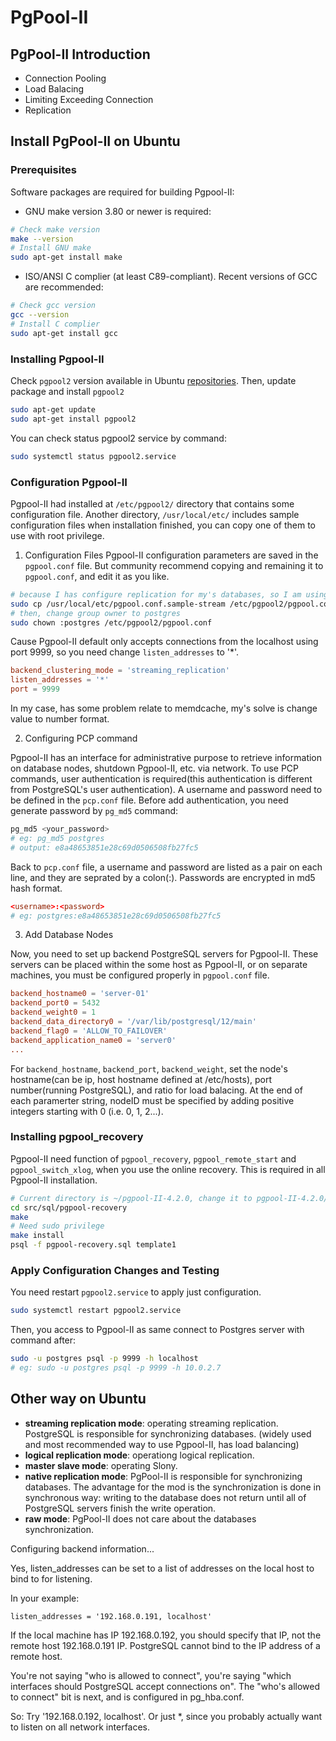# PgPool-II

## PgPool-II Introduction

* Connection Pooling
* Load Balacing
* Limiting Exceeding Connection
* Replication

## Install PgPool-II on Ubuntu

### Prerequisites

Software packages are required for building Pgpool-II:

* GNU make version 3.80 or newer is required:

```bash
# Check make version
make --version
# Install GNU make
sudo apt-get install make
```

* ISO/ANSI C complier (at least C89-compliant). Recent versions of GCC are recommended:

```bash
# Check gcc version
gcc --version
# Install C complier
sudo apt-get install gcc
```

### Installing Pgpool-II

Check `pgpool2` version available in Ubuntu [repositories](https://ubuntu.pkgs.org/). Then, update package and install `pgpool2`

```bash
sudo apt-get update
sudo apt-get install pgpool2
```

You can check status pgpool2 service by command:

```bash
sudo systemctl status pgpool2.service
```

### Configuration Pgpool-II

Pgpool-II had installed at `/etc/pgpool2/` directory that contains some configuration file. Another directory, `/usr/local/etc/` includes sample configuration files when installation finished, you can copy one of them to use with root privilege.

1. Configuration Files
Pgpool-II configuration parameters are saved in the `pgpool.conf` file.
But community recommend copying and remaining it to `pgpool.conf`, and edit it as you like.

```bash
# because I has configure replication for my's databases, so I am using sample-stream that has `load_balance_mode = true`
sudo cp /usr/local/etc/pgpool.conf.sample-stream /etc/pgpool2/pgpool.conf
# then, change group owner to postgres
sudo chown :postgres /etc/pgpool2/pgpool.conf
```

Cause Pgpool-II default only accepts connections from the localhost using port 9999, so you need change `listen_addresses` to '*'.

```conf
backend_clustering_mode = 'streaming_replication'
listen_addresses = '*'
port = 9999
```

In my case, has some problem relate to memdcache, my's solve is change value to number format.

2. Configuring PCP command

Pgpool-II has an interface for administrative purpose to retrieve information on database nodes, shutdown Pgpool-II, etc. via network. To use PCP commands, user authentication is required(this authentication is different from PostgreSQL's user authentication).
A username and password need to be defined in the `pcp.conf` file. Before add authentication, you need generate password by `pg_md5` command:

```bash
pg_md5 <your_password>
# eg: pg_md5 postgres
# output: e8a48653851e28c69d0506508fb27fc5
```

Back to `pcp.conf` file, a username and password are listed as a pair on each line, and they are seprated by a colon(:). Passwords are encrypted in md5 hash format.

```conf
<username>:<password>
# eg: postgres:e8a48653851e28c69d0506508fb27fc5
```

3. Add Database Nodes

Now, you need to set up backend PostgreSQL servers for Pgpool-II. These servers can be placed within the some host as Pgpool-II, or on separate machines, you must be configured properly in `pgpool.conf` file.

```conf
backend_hostname0 = 'server-01'
backend_port0 = 5432
backend_weight0 = 1
backend_data_directory0 = '/var/lib/postgresql/12/main'
backend_flag0 = 'ALLOW_TO_FAILOVER' 
backend_application_name0 = 'server0'
...
```

For `backend_hostname`, `backend_port`, `backend_weight`, set the node's hostname(can be ip, host hostname defined at /etc/hosts), port number(running PostgreSQL), and ratio for load balacing. At the end of each paramerter string, nodeID must be specified by adding positive integers starting with 0 (i.e. 0, 1, 2...).

### Installing pgpool_recovery

Pgpool-II need function of `pgpool_recovery`, `pgpool_remote_start` and `pgpool_switch_xlog`, when you use the online recovery.
This is required in all Pgpool-II installation.

```bash
# Current directory is ~/pgpool-II-4.2.0, change it to pgpool-II-4.2.0/src/sql/pgpool-recovery
cd src/sql/pgpool-recovery
make
# Need sudo privilege
make install
psql -f pgpool-recovery.sql template1
```

### Apply Configuration Changes and Testing

You need restart `pgpool2.service` to apply just configuration.

```bash
sudo systemctl restart pgpool2.service
```

Then, you access to Pgpool-II as same connect to Postgres server with command after:

```bash
sudo -u postgres psql -p 9999 -h localhost
# eg: sudo -u postgres psql -p 9999 -h 10.0.2.7
```

## Other way on Ubuntu

* **streaming replication mode**: operating streaming replication. PostgreSQL is responsible for synchronizing databases. (widely used and most recommended way to use Pgpool-II, has load balancing)
* **logical replication mode**: operationg logical replication.
* **master slave mode**: operating Slony.
* **native replication mode**: PgPool-II is responsible for synchronizing databases. The advantage for the mod is the synchronization is done in synchronous way: writing to the database does not return until all of PostgreSQL servers finish the write operation.
* **raw mode**: PgPool-II does not care about the databases synchronization.

Configuring backend information...






Yes, listen_addresses can be set to a list of addresses on the local host to bind to for listening.

In your example:

    listen_addresses = '192.168.0.191, localhost'

If the local machine has IP 192.168.0.192, you should specify that IP, not the remote host 192.168.0.191 IP. PostgreSQL cannot bind to the IP address of a remote host.

You're not saying "who is allowed to connect", you're saying "which interfaces should PostgreSQL accept connections on". The "who's allowed to connect" bit is next, and is configured in pg_hba.conf.

So: Try '192.168.0.192, localhost'. Or just *, since you probably actually want to listen on all network interfaces.
